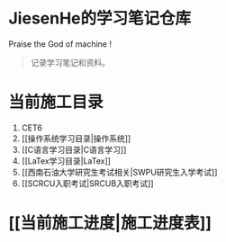 # JiesenHe的学习笔记仓库

Praise the God of machine !

> 记录学习笔记和资料。

# 当前施工目录

1. CET6
2. [[操作系统学习目录|操作系统]]
3. [[C语言学习目录|C语言学习]]
4. [[LaTex学习目录|LaTex]]
5. [[西南石油大学研究生考试相关|SWPU研究生入学考试]]
6. [[SCRCU入职考试|SRCUB入职考试]]

# [[当前施工进度|施工进度表]]
